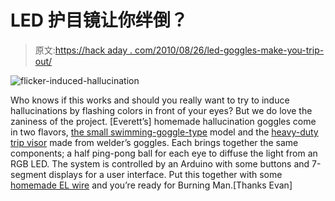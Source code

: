 # LED 护目镜让你绊倒？

> 原文:[https://hack aday . com/2010/08/26/led-goggles-make-you-trip-out/](https://hackaday.com/2010/08/26/led-goggles-make-you-trip-out/)

![](../Images/3ae7b4b3502e3daceb816bbb1ce10306.png "flicker-induced-hallucination")

Who knows if this works and should you really want to try to induce hallucinations by flashing colors in front of your eyes? But we do love the zaniness of the project. [Everett’s] homemade hallucination goggles come in two flavors, [the small swimming-goggle-type](http://wealoneonearth.blogspot.com/2009/09/how-to-build-goggles.html) model and the [heavy-duty trip visor](http://wealoneonearth.blogspot.com/2010/05/do-it-yourself-trip-visor.html) made from welder’s goggles. Each brings together the same components; a half ping-pong ball for each eye to diffuse the light from an RGB LED. The system is controlled by an Arduino with some buttons and 7-segment displays for a user interface. Put this together with some [homemade EL wire](http://hackaday.com/2010/08/25/el-wire-make-it-connect-it-power-it/) and you’re ready for Burning Man.[Thanks Evan]